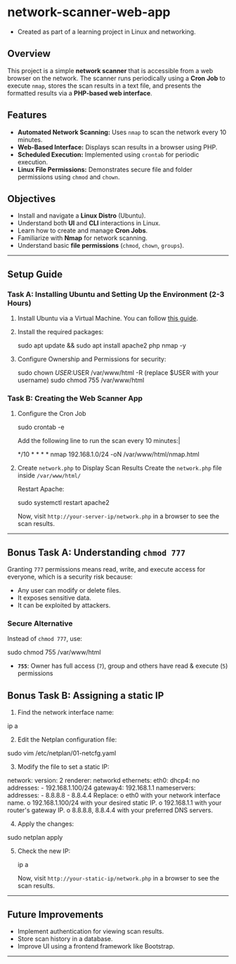 # network-scanner-web-app
- Created as part of a learning project in Linux and networking.

## Overview
This project is a simple **network scanner** that is accessible from a web browser on the network. The scanner runs periodically using a **Cron Job** to execute `nmap`, stores the scan results in a text file, and presents the formatted results via a **PHP-based web interface**.

## Features
- **Automated Network Scanning:** Uses `nmap` to scan the network every 10 minutes.
- **Web-Based Interface:** Displays scan results in a browser using PHP.
- **Scheduled Execution:** Implemented using `crontab` for periodic execution.
- **Linux File Permissions:** Demonstrates secure file and folder permissions using `chmod` and `chown`.

## Objectives
- Install and navigate a **Linux Distro** (Ubuntu).
- Understand both **UI** and **CLI** interactions in Linux.
- Learn how to create and manage **Cron Jobs**.
- Familiarize with **Nmap** for network scanning.
- Understand basic **file permissions** (`chmod`, `chown`, `groups`).

---

## Setup Guide
### Task A: Installing Ubuntu and Setting Up the Environment (2-3 Hours)
1. Install Ubuntu via a Virtual Machine. You can follow [this guide](https://ubuntu.com/tutorials/how-to-run-ubuntu-desktop-on-a-virtual-machine#1-overview).
2. Install the required packages:

   sudo apt update && sudo apt install apache2 php nmap -y
   
3. Configure Ownership and Permissions for security:

   sudo chown $USER:$USER /var/www/html -R
   (replace $USER with your username)
   sudo chmod 755 /var/www/html

### Task B: Creating the Web Scanner App
1. Configure the Cron Job

   sudo crontab -e

   Add the following line to run the scan every 10 minutes:|

   */10 * * * * nmap 192.168.1.0/24 -oN /var/www/html/nmap.html

2. Create `network.php` to Display Scan Results
   Create the `network.php` file inside `/var/www/html/`

   Restart Apache:

   sudo systemctl restart apache2

   Now, visit `http://your-server-ip/network.php` in a browser to see the scan results.

---

## Bonus Task A: Understanding `chmod 777`
Granting `777` permissions means read, write, and execute access for everyone, which is a security risk because:
- Any user can modify or delete files.
- It exposes sensitive data.
- It can be exploited by attackers.

### **Secure Alternative**
Instead of `chmod 777`, use:

sudo chmod 755 /var/www/html

- **`755`**: Owner has full access (`7`), group and others have read & execute (`5`) permissions

## Bonus Task B: Assigning a static IP
1.	Find the network interface name:

   ip a

2.	Edit the Netplan configuration file:

   sudo vim /etc/netplan/01-netcfg.yaml
   
3.	Modify the file to set a static IP:

   network:
     version: 2
     renderer: networkd
     ethernets:
       eth0:
         dhcp4: no
         addresses:
           - 192.168.1.100/24
         gateway4: 192.168.1.1
         nameservers:
           addresses:
             - 8.8.8.8
             - 8.8.4.4
   Replace:
   o	eth0 with your network interface name.
   o	192.168.1.100/24 with your desired static IP.
   o	192.168.1.1 with your router's gateway IP.
   o	8.8.8.8, 8.8.4.4 with your preferred DNS servers.
  	
4.	Apply the changes:

   sudo netplan apply

5. Check the new IP:

   ip a

   Now, visit `http://your-static-ip/network.php` in a browser to see the scan results.

---

## Future Improvements
- Implement authentication for viewing scan results.
- Store scan history in a database.
- Improve UI using a frontend framework like Bootstrap.

---
